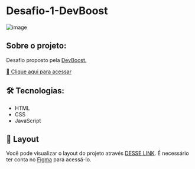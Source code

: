 # Desafio-1-DevBoost

![image](https://user-images.githubusercontent.com/105132452/202926553-4dc56a55-e3c1-413e-b721-b9330c9cfc87.png)

## Sobre o projeto:
Desafio proposto pela [DevBoost.](http://anderson-rodrigues-portifolio.vercel.app/)

[🔗 Clique aqui para acessar](https://andersonrodrigs.github.io/Desafio-1-DevBoost/)

## 🛠 Tecnologias:
- HTML
- CSS
- JavaScript

## 🔖 Layout

Você pode visualizar o layout do projeto através [DESSE LINK](https://www.figma.com/file/rYBqcSF8x7VsfBCz2cosF4/Challenge---DevBoost?node-id=11%3A2). É necessário ter conta no [Figma](https://figma.com) para acessá-lo.

